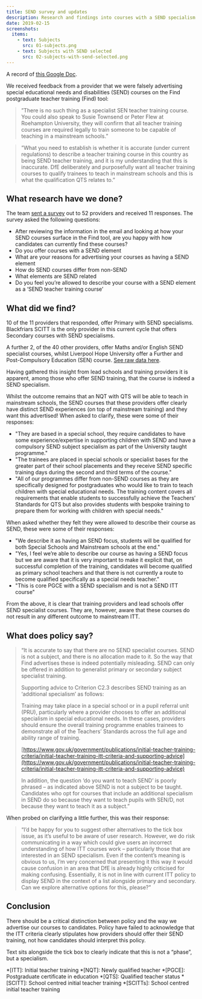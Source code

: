 ```yaml
---
title: SEND survey and updates
description: Research and findings into courses with a SEND specialism
date: 2019-02-15
screenshots:
  items:
    - text: Subjects
      src: 01-subjects.png
    - text: Subjects with SEND selected
      src: 02-subjects-with-send-selected.png
---
```


A record of [this Google Doc](https://docs.google.com/document/d/1Cxu1X3SKwRWlVTIp5PAiiKsBUMi7YoeDIJxu-77uPzs/edit).

We received feedback from a provider that we were falsely advertising special educational needs and disabilities (SEND) courses on the Find postgraduate teacher training (Find) tool:

> ”There is no such thing as a specialist SEN teacher training course. You could also speak to Susie Townsend or Peter Flew at Roehampton University, they will confirm that all teacher training courses are required legally to train someone to be capable of teaching in a mainstream schools.”

> ”What you need to establish is whether it is accurate (under current regulations) to describe a teacher training course in this country as being SEND teacher training, and it is my understanding that this is inaccurate. DfE deliberately and purposefully want all teacher training courses to qualify trainees to teach in mainstream schools and this is what the qualification QTS relates to.”

## What research have we done?

The team [sent a survey](https://docs.google.com/forms/d/1FdH92urJnppOHaZPdrINBt9FCy4WY8WiBjK6ldFHbAM/edit) out to 52 providers and received 11 responses. The survey asked the following questions:

- After reviewing the information in the email and looking at how your SEND courses surface in the Find tool, are you happy with how candidates can currently find these courses?
- Do you offer courses with a SEND element
- What are your reasons for advertising your courses as having a SEND element
- How do SEND courses differ from non-SEND
- What elements are SEND related
- Do you feel you’re allowed to describe your course with a SEND element as a ‘SEND teacher training course’

## What did we find?

10 of the 11 providers that responded, offer Primary with SEND specialisms. Blackfriars SCITT is the only provider in this current cycle that offers Secondary courses with SEND specialisms.

A further 2, of the 40 other providers, offer Maths and/or English SEND specialist courses, whilst Liverpool Hope University offer a Further and Post-Compulsory Education (SEN) course. [See raw data here](https://docs.google.com/spreadsheets/u/1/d/1MqWBgTWYAB56TGVRIteKEUGt-U9LTBlCZoIQ2sT3EG8/edit#gid=1596998726).

Having gathered this insight from lead schools and training providers it is apparent, among those who offer SEND training, that the course is indeed a SEND specialism.

Whilst the outcome remains that an NQT with QTS will be able to teach in mainstream schools, the SEND courses that these providers offer clearly have distinct SEND experiences (on top of mainstream training) and they want this advertised! When asked to clarify, these were some of their responses:

- "They are based in a special school, they require candidates to have some experience/expertise in supporting children with SEND and have a compulsory SEND subject specialism as part of the University taught programme."
- "The trainees are placed in special schools or specialist bases for the greater part of their school placements and they receive SEND specific training days during the second and third terms of the course."
- "All of our programmes differ from non-SEND courses as they are specifically designed for postgraduates who would like to train to teach children with special educational needs. The training content covers all requirements that enable students to successfully achieve the Teachers’ Standards for QTS but also provides students with bespoke training to prepare them for working with children with special needs."

When asked whether they felt they were allowed to describe their course as SEND, these were some of their responses:

- "We describe it as having an SEND focus, students will be qualified for both Special Schools and Mainstream schools at the end."
- "Yes, I feel we’re able to describe our course as having a SEND focus but we are aware that it is very important to make it explicit that, on successful completion of the training, candidates will become qualified as primary school teachers and that there is not currently a route to become qualified specifically as a special needs teacher."
- "This is core PGCE with a SEND specialism and is not a SEND ITT course"

From the above, it is clear that training providers and lead schools offer SEND specialist courses. They are, however, aware that these courses do not result in any different outcome to mainstream ITT.

## What does policy say?

> “It is accurate to say that there are no SEND specialist courses. SEND is not a subject, and there is no allocation made to it. So the way that Find advertises these is indeed potentially misleading. SEND can only be offered in addition to generalist primary or secondary subject specialist training.
>
> Supporting advice to Criterion C2.3 describes SEND training as an ‘additional specialism’ as follows:
>
> Training may take place in a special school or in a pupil referral unit (PRU), particularly where a provider chooses to offer an additional specialism in special educational needs. In these cases, providers should ensure the overall training programme enables trainees to demonstrate all of the Teachers’ Standards across the full age and ability range of training.
>
> [https://www.gov.uk/government/publications/initial-teacher-training-criteria/initial-teacher-training-itt-criteria-and-supporting-advice](https://www.gov.uk/government/publications/initial-teacher-training-criteria/initial-teacher-training-itt-criteria-and-supporting-advice)
>
> In addition, the question ‘do you want to teach SEND’ is poorly phrased – as indicated above SEND is not a subject to be taught. Candidates who opt for courses that include an additional specialism in SEND do so because they want to teach pupils with SEN/D, not because they want to teach it as a subject.”

When probed on clarifying a little further, this was their response:

> “I’d be happy for you to suggest other alternatives to the tick box issue, as it’s useful to be aware of user research. However, we do risk communicating in a way which could give users an incorrect understanding of how ITT courses work – particularly those that are interested in an SEND specialism. Even if the content’s meaning is obvious to us, I’m very concerned that presenting it this way it would cause confusion in an area that DfE is already highly criticised for making confusing. Essentially, it is not in line with current ITT policy to display SEND in the context of a list alongside primary and secondary. Can we explore alternative options for this, please?”

## Conclusion

There should be a critical distinction between policy and the way we advertise our courses to candidates. Policy have failed to acknowledge that the ITT criteria clearly stipulates how providers should offer their SEND training, not how candidates should interpret this policy.

Text sits alongside the tick box to clearly indicate that this is not a “phase”, but a specialism.

*[ITT]: Initial teacher training
*[NQT]: Newly qualified teacher
*[PGCE]: Postgraduate certificate in education
*[QTS]: Qualified teacher status
*[SCITT]: School centred initial teacher training
*[SCITTs]: School centred initial teacher training
